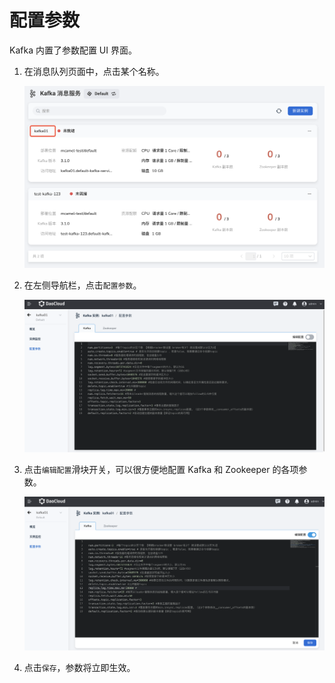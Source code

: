 # 配置参数

Kafka 内置了参数配置 UI 界面。

1. 在消息队列页面中，点击某个名称。

    ![](../images/view01.png)

2. 在左侧导航栏，点击`配置参数`。

    ![](../images/config01.png)

3. 点击`编辑配置`滑块开关，可以很方便地配置 Kafka 和 Zookeeper 的各项参数。

    ![](../images/config02.png)

4. 点击`保存`，参数将立即生效。
